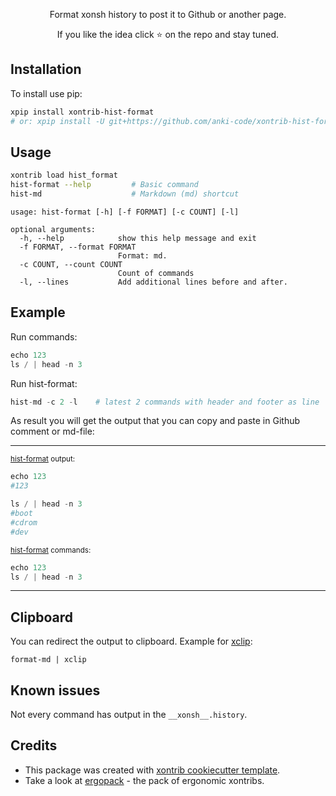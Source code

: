 <p align="center">
Format xonsh history to post it to Github or another page.
</p>

<p align="center">  
If you like the idea click ⭐ on the repo and stay tuned.
</p>


## Installation

To install use pip:

```bash
xpip install xontrib-hist-format
# or: xpip install -U git+https://github.com/anki-code/xontrib-hist-format
```

## Usage

```bash
xontrib load hist_format
hist-format --help         # Basic command
hist-md                    # Markdown (md) shortcut
```
```
usage: hist-format [-h] [-f FORMAT] [-c COUNT] [-l]

optional arguments:
  -h, --help            show this help message and exit
  -f FORMAT, --format FORMAT
                        Format: md.
  -c COUNT, --count COUNT
                        Count of commands
  -l, --lines           Add additional lines before and after.
```

## Example
Run commands:
```python
echo 123
ls / | head -n 3
```
Run hist-format:
```python
hist-md -c 2 -l    # latest 2 commands with header and footer as line
```
As result you will get the output that you can copy and paste in Github comment or md-file:

------------------------------------------------------------------------------------------------------------------

<sub>[hist-format](https://github.com/anki-code/xontrib-hist-format) output:</sub>

```python
echo 123
#123

ls / | head -n 3
#boot
#cdrom
#dev

```

<sub>[hist-format](https://github.com/anki-code/xontrib-hist-format) commands:</sub>

```python
echo 123
ls / | head -n 3
```

------------------------------------------------------------------------------------------------------------------

## Clipboard

You can redirect the output to clipboard. Example for [xclip](https://github.com/astrand/xclip):
```
format-md | xclip
```

## Known issues

Not every command has output in the `__xonsh__.history`.

## Credits

* This package was created with [xontrib cookiecutter template](https://github.com/xonsh/xontrib-cookiecutter).
* Take a look at [ergopack](https://github.com/anki-code/xontrib-ergopack) - the pack of ergonomic xontribs.